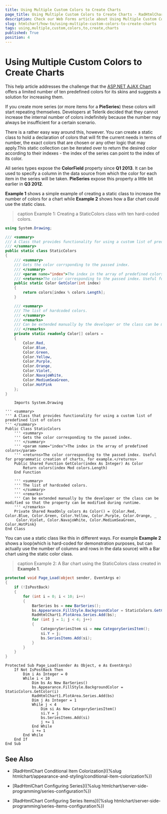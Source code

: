 ```yaml
---
title: Using Multiple Custom Colors to Create Charts
page_title: Using Multiple Custom Colors to Create Charts - RadHtmlChart
description: Check our Web Forms article about Using Multiple Custom Colors to Create Charts.
slug: htmlchart/how-to/using-multiple-custom-colors-to-create-charts
tags: using,multiple,custom,colors,to,create,charts
published: True
position: 4
---
```


# Using Multiple Custom Colors to Create Charts

This help article addresses the challenge that the [ASP.NET AJAX Chart](https://www.telerik.com/products/aspnet-ajax/html-chart.aspx) offers a limited number of ten predefined colors for its skins and suggests a solution for increasing them.

If you create more series (or more items for a **PieSeries**) these colors will start repeating themselves. Developers at Telerik decided that they cannot increase the internal number of colors indefinitely because the number may always be insufficient for a certain scenario.

There is a rather easy way around this, however. You can create a static class to hold a declaration of colors that will fit the current needs in terms of number, the exact colors that are chosen or any other logic that may apply.This static collection can be iterated over to return the desired color according to their indexes - the index of the series can point to the index of its color.

All series types expose the **ColorField** property since **Q1 2013**. It can be used to specify a column in the data source from which the color for each item in the series will be taken. **PieSeries** expose this property a little bit earlier in **Q3 2012**.

**Example 1** shows a simple example of creating a static class to increase the number of colors for a chart while **Example 2** shows how a Bar chart could use the static class.

>caption Example 1: Creating a StaticColors class with ten hard-coded colors.

````C#
using System.Drawing;

/// <summary>
/// A Class that provides functionality for using a custom list of predefined list of colors
/// </summary>
public static class StaticColors
{
	/// <summary>
	/// Gets the color corrsponding to the passed index.
	/// </summary>
	/// <param name="index">The index in the array of predefined colors</param>
	/// <returns>The color corresponding to the passed index. Useful for programmatic creation of charts, for example.</returns>
	public static Color GetColor(int index)
	{
		return colors[index % colors.Length];
	}

	/// <summary>
	/// The list of hardcoded colors.
	/// </summary>
	/// <remarks>
	/// Can be extended manually by the developer or the class can be modified so that the property can be modified during runtime.
	/// </remarks>
	private static readonly Color[] colors = 
	{
		Color.Red,
		Color.Blue,
		Color.Green,
		Color.Yellow,
		Color.Purple,
		Color.Orange,
		Color.Violet,
		Color.NavajoWhite,
		Color.MediumSeaGreen,
		Color.HotPink
	};
}
````
````VB.
	Imports System.Drawing

''' <summary>
''' A Class that provides functionality for using a custom list of predefined list of colors
''' </summary>
Public Class StaticColors
	''' <summary>
	''' Gets the color corresponding to the passed index.
	''' </summary>
	''' <param name="index">The index in the array of predefined colors</param>
	''' <returns>The color corresponding to the passed index. Useful for programmatic creation of charts, for example.</returns>
	Public Shared Function GetColor(index As Integer) As Color
		Return colors(index Mod colors.Length)
	End Function

	''' <summary>
	''' The list of hardcoded colors.
	''' </summary>
	''' <remarks>
	''' Can be extended manually by the developer or the class can be modified so that the property can be modified during runtime.
	''' </remarks>
	Private Shared ReadOnly colors As Color() = {Color.Red, Color.Blue, Color.Green, Color.Yellow, Color.Purple, Color.Orange, _
	 Color.Violet, Color.NavajoWhite, Color.MediumSeaGreen, Color.HotPink}
End Class
````


You can use a static class like this in different ways. For example **Example 2** shows a loop(which is hard-coded for demonstration purposes, but can actually use the number of columns and rows in the data source) with a Bar chart using the static color class.

>caption Example 2: A Bar chart using the StaticColors class created in **Example 1**.

````C#
protected void Page_Load(object sender, EventArgs e)
{
	if (!IsPostBack)
	{
		for (int i = 0; i < 10; i++)
		{
			BarSeries bs = new BarSeries();
			bs.Appearance.FillStyle.BackgroundColor = StaticColors.GetColor(i);
			RadHtmlChart1.PlotArea.Series.Add(bs);
			for (int j = 1; j < 4; j++)
			{
				CategorySeriesItem si = new CategorySeriesItem();
				si.Y = j;
				bs.SeriesItems.Add(si);
			}
		}
	}
}
````
````VB
Protected Sub Page_Load(sender As Object, e As EventArgs)
	If Not IsPostBack Then
		Dim i As Integer = 0
		While i < 10
			Dim bs As New BarSeries()
			bs.Appearance.FillStyle.BackgroundColor = StaticColors.GetColor(i)
			RadHtmlChart1.PlotArea.Series.Add(bs)
			Dim j As Integer = 1
			While j < 4
				Dim si As New CategorySeriesItem()
				si.Y = j
				bs.SeriesItems.Add(si)
				j += 1
			End While
			i += 1
		End While
	End If
End Sub
````


## See Also

 * [RadHtmlChart Conditional Item Colorization]({%slug htmlchart/appearance-and-styling/conditional-item-colorization%})

 * [RadHtmlChart Configuring Series]({%slug htmlchart/server-side-programming/series-configuration%})

 * [RadHtmlChart Configuring Series Items]({%slug htmlchart/server-side-programming/series-items-configuration%})
